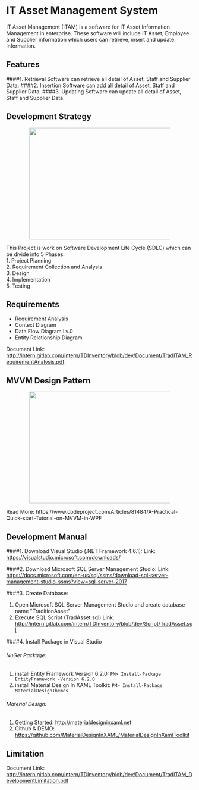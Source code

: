 # IT Asset Management System
IT Asset Management (ITAM) is a software for IT Asset Information Management in enterprise. These software will include IT Asset, Employee and Supplier information which users can retrieve, insert and update information. 

## Features
####1. Retrieval
Software can retrieve all detail of Asset, Staff and Supplier Data. 
####2. Insertion
Software can add all detail of Asset, Staff and Supplier Data.
####3. Updating
Software can update all detail of Asset, Staff and Supplier Data.

## Development Strategy
<p align="center">
  <img src="https://ekiy5aot90-flywheel.netdna-ssl.com/wp-content/uploads/2013/07/segue-blog-key-phases-software-development-projects-1.png"width="380" height="300"/>
</p>
This Project is work on Software Development Life Cycle (SDLC) which can be divide into 5 Phases. <br/>
1. Project Planning <br/>
2. Requirement Collection and Analysis <br/>
3. Design <br/>
4. Implementation <br/>
5. Testing

## Requirements
- Requirement Analysis
- Context Diagram
- Data Flow Diagram Lv.0
- Entity Relationship Diagram

Document Link: http://intern.gitlab.com/intern/TDInventory/blob/dev/Document/TradITAM_RequirementAnalysis.pdf

## MVVM Design Pattern
<p align="center">
  <img src="https://www.codeproject.com/KB/WPF/MVVMQuickTutorial/MVVM.jpg" width="380" height="300"/>
</p>
Read More: https://www.codeproject.com/Articles/81484/A-Practical-Quick-start-Tutorial-on-MVVM-in-WPF

## Development Manual
####1. Download Visual Studio (.NET Framework 4.6.1): 
Link: https://visualstudio.microsoft.com/downloads/

####2. Download Microsoft SQL Server Management Studio: 
Link: https://docs.microsoft.com/en-us/sql/ssms/download-sql-server-management-studio-ssms?view=sql-server-2017

####3. Create Database:
1. Open Microsoft SQL Server Management Studio and create database name "TraditionAsset"
2. Execute SQL Script (TradAsset.sql) 
Link:  http://intern.gitlab.com/intern/TDInventory/blob/dev/Script/TradAsset.sql

####4. Install Package in Visual Studio
###### NuGet Package: 
1. install Entity Framework Version 6.2.0: 
`PM> Install-Package EntityFramework -Version 6.2.0`
2. install Material Design In XAML Toolkit: 
`PM> Install-Package MaterialDesignThemes`

###### Material Design:
1. Getting Started: http://materialdesigninxaml.net
2. Github & DEMO: https://github.com/MaterialDesignInXAML/MaterialDesignInXamlToolkit

## Limitation
Document Link: http://intern.gitlab.com/intern/TDInventory/blob/dev/Document/TradITAM_DevelopmentLimitation.pdf
